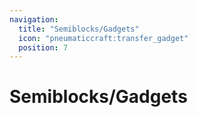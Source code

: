 ```yaml
---
navigation:
  title: "Semiblocks/Gadgets"
  icon: "pneumaticcraft:transfer_gadget"
  position: 7
---
```


# Semiblocks/Gadgets

<SubPages />